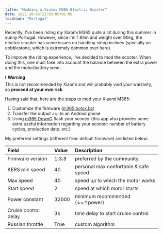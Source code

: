 ```yaml
---
title: "Modding a Xiaomi M365 Electric Scooter"
date: 2021-10-06T21:00:00+01:00
location: "Portugal"
---
```


Recently, I've been riding my Xiaomi M365 quite a lot during this summer in sunny Portugal. However, since I'm 1.93m and weight over 90kg, the electric scooter has some issues on handling steep inclines (specially on cobblestone, which is extremely common over here).

To improve the riding experience, I've decided to mod the scooter. When doing this, one must take into account the balance between the extra power and the motor/battery wear.

<div class="info">

❗ **Warning**<br/>
This is not recommended by Xiaomi and will probably void your warranty, so **proceed at your own risk**.

</div>

Having said that, here are the steps to mod your Xiaomi M365:
1. Customize the firmware ([m365.botox.bz](https://m365.botox.bz/))
2. Transfer the output ```zip``` to an Android phone
3. Using [m365 DownG](https://play.google.com/store/apps/details?id=com.m365downgrade) flash your scooter (this app also provides some extra useful information regarding your scooter: number of battery cycles, production date, etc.)

My preferred settings (different from default firmware) are listed below:

| Field | Value | Description |
| :--- | :--- | :--- |
| Firmware version | 1.3.8 | preferred by the community |
| KERS min speed | 40 | personal max confortable & safe speed |
| Max speed | 40 | speed up to which the motor works |
| Start speed | 2 | speed at which motor starts |
| Power constant | 32000 | minimum recommended (↓=↑power) |
| Cruise control delay | 3s | time delay to start cruise control |
| Russian throttle | True | custom algorithm |
